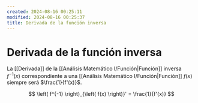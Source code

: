 ```yaml
---
created: 2024-08-16 00:25:11
modified: 2024-08-16 00:25:37
title: Derivada de la función inversa
---
```


# Derivada de la función inversa

La [[Derivada]] de la [[Análisis Matemático I/Función|Función]] inversa $f^{-1} (x)$ correspondiente a una [[Análisis Matemático I/Función|Función]] $f(x)$ siempre será $\frac{1}{f'(x)}$.

$$
\left( f^{-1} \right)_{\left( f(x) \right)}' =
\frac{1}{f'(x)}
$$
